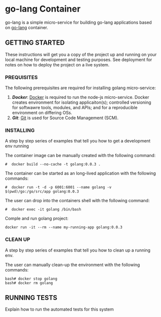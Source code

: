 # go-lang Container

go-lang is a simple micro-service for building go-lang applications based on [go-lang](https://hub.docker.com/_/golang) container.

## GETTING STARTED

These instructions will get you a copy of the project up and running on your local machine for development and testing purposes. See deployment for notes on how to deploy the project on a live system.

### PREQUISITES
The following prerequisites are required for installing golang micro-service:
1.	***Docker***: [Docker](https://docs.docker.com/install/linux/docker-ce/ubuntu/) is required to run the node-js micro-service.  Docker creates environment for isolating applicaiton(s); controlled versioning for softwawre tools, modules, and APIs; and for a reproducible environment on differing OSs.
2.	***Git***: [Git]() is used for Source Code Management (SCM).

### INSTALLING

A step by step series of examples that tell you how to get a development env running

The container image can be manually created with the following command:
```
#  docker build --no-cache -t golang:0.0.3 .
```

The container can be started as an long-lived application with the following commands:
```
#  docker run -t -d -p 6001:6001 --name golang -v $(pwd)/go:/go/src/app golang:0.0.3
```

The user can drop into the containers shell with the following command:
```
#  docker exec -it golang /bin/bash
```

Comple and run golang project:
```
docker run -it --rm --name my-running-app golang:0.0.3
```

### CLEAN UP
A step by step series of examples that tell you how to clean up a running env.

The user can manually clean-up the environment with the following commands:
```
bash# docker stop golang
bash# docker rm golang
```

## RUNNING TESTS

Explain how to run the automated tests for this system